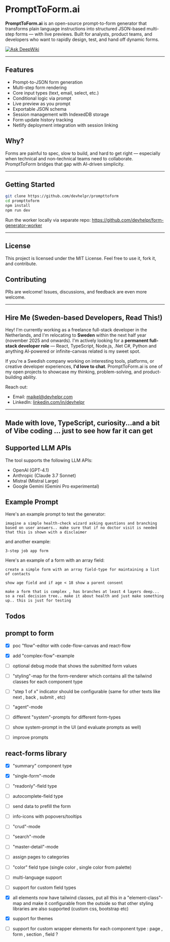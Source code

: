 # PromptToForm.ai

**PromptToForm.ai** is an open-source prompt-to-form generator that transforms plain language instructions into structured JSON-based multi-step forms — with live previews. Built for analysts, product teams, and developers who want to rapidly design, test, and hand off dynamic forms.

[![Ask DeepWiki](https://deepwiki.com/badge.svg)](https://deepwiki.com/devhelpr/prompttoform)

---

## Features

* Prompt-to-JSON form generation
* Multi-step form rendering
* Core input types (text, email, select, etc.)
* Conditional logic via prompt
* Live preview as you prompt
* Exportable JSON schema
* Session management with IndexedDB storage
* Form update history tracking
* Netlify deployment integration with session linking
  
  
## Why?

Forms are painful to spec, slow to build, and hard to get right — especially when technical and non-technical teams need to collaborate. PromptToForm bridges that gap with AI-driven simplicity.

---

## Getting Started

```bash
git clone https://github.com/devhelpr/prompttoform
cd prompttoform
npm install
npm run dev
```

Run the worker locally via separate repo: https://github.com/devhelpr/form-generator-worker

---

## License

This project is licensed under the MIT License. Feel free to use it, fork it, and contribute.

## Contributing

PRs are welcome! Issues, discussions, and feedback are even more welcome.

---

## Hire Me (Sweden-based Developers, Read This!)

Hey! I'm currently working as a freelance full-stack developer in the Netherlands, and I'm relocating to **Sweden** within the next half year (november 2025 and onwards). I'm actively looking for a **permanent full-stack developer role** — React, TypeScript, Node.js, .Net C#, Python and anything AI-powered or infinite-canvas related is my sweet spot.

If you're a Swedish company working on interesting tools, platforms, or creative developer experiences, **I'd love to chat**. PromptToForm.ai is one of my open projects to showcase my thinking, problem-solving, and product-building ability.

Reach out:

* Email: [maikel@devhelpr.com](mailto:maikel@devhelpr.com)
* LinkedIn: [linkedin.com/in/devhelpr](https://linkedin.com/in/devhelpr)

---

## Made with love, TypeScript, curiosity...and a bit of Vibe coding ... just to see how far it can get



## Supported LLM APIs

The tool supports the following LLM APIs:

- OpenAI (GPT-4.1)
- Anthropic (Claude 3.7 Sonnet)
- Mistral (Mistral Large)
- Google Gemini (Gemini Pro experimental)


## Example Prompt

Here's an example prompt to test the generator:

```
imagine a simple health-check wizard asking questions and branching based on user answers.. make sure that if no doctor visit is needed that this is shown with a disclaimer

```

and another example:

```
3-step job app form
```


Here's an example of a form with an array field:

```
create a simple form with an array field-type for maintaining a list of contacts

```

```
show age field and if age < 18 show a parent consent 
```

```
make a form that is complex , has branches at least 4 layers deep... so a real decision tree.. make it about health and just make something up.. this is just for testing
```


## Todos

## prompt to form

- [x] poc "flow"-editor with code-flow-canvas and react-flow
- [x] add "complex-flow"-example
- [ ] optional debug mode that shows the submitted form values
- [ ] "styling"-map for the form-renderer which contains all the tailwind classes for each component type
- [ ] "step 1 of x" indicator should be configurable (same for other texts like next , back , submit , etc)

- [ ] "agent"-mode
- [ ] different "system"-prompts for different form-types
- [ ] show system-prompt in the UI (and evaluate prompts as well)
- [ ] improve prompts

## react-forms library

- [x] "summary" component type
- [x] "single-form"-mode
- [ ] "readonly"-field type
- [ ] autocomplete-field type
- [ ] send data to prefill the form
- [ ] info-icons with popovers/tooltips
- [ ] "crud"-mode
- [ ] "search"-mode
- [ ] "master-detail"-mode
- [ ] assign pages to categories
- [ ] "color" field type (single color , single color from palette)
- [ ] multi-language support
- [ ] support for custom field types
- [x] all elements now have tailwind classes, put all this in a "element-class"-map and make it configurable from the outside so that other styling libraries are also supported (custom css, bootstrap etc)
- [x] support for themes
- [ ] support for custom wrapper elements for each component type : page , form , section , field ?
  